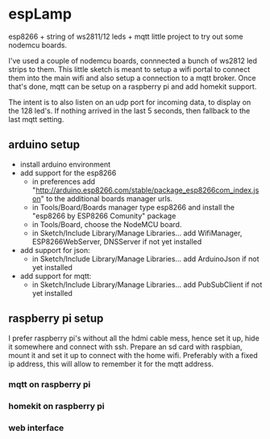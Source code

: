 # espLamp

esp8266 + string of ws2811/12 leds + mqtt 
little project to try out some nodemcu boards.

I've used a couple of nodemcu boards, connnected a bunch of ws2812 led strips to them.
This little sketch is meant to setup a wifi portal to connect them into the main wifi and also setup a connection to a mqtt broker.
Once that's done, mqtt can be setup on a raspberry pi and add homekit support.

The intent is to also listen on an udp port for incoming data, to display on the 128 led's. 
If nothing arrived in the last 5 seconds, then fallback to the last mqtt setting.

## arduino setup ## 
* install arduino environment
* add support for the esp8266
	- in preferences add "http://arduino.esp8266.com/stable/package_esp8266com_index.json" to the additional boards manager urls.
	- in Tools/Board/Boards manager type esp8266 and install the "esp8266 by ESP8266 Comunity" package
	- in Tools/Board, choose the NodeMCU board.
	- in Sketch/Include Library/Manage Libraries... add WifiManager, ESP8266WebServer, DNSServer if not yet installed
* add support for json:
	- in Sketch/Include Library/Manage Libraries... add ArduinoJson if not yet installed
* add support for mqtt:	
	- in Sketch/Include Library/Manage Libraries... add PubSubClient if not yet installed
	
## raspberry pi setup ##
I prefer raspberry pi's without all the hdmi cable mess, hence set it up, hide it somewhere and connect with ssh.
Prepare an sd card with raspbian, mount it and set it up to connect with the home wifi. 
Preferably with a fixed ip address, this will allow to remember it for the mqtt address.

### mqtt on raspberry pi ###

### homekit on raspberry pi ###

### web interface ###



	